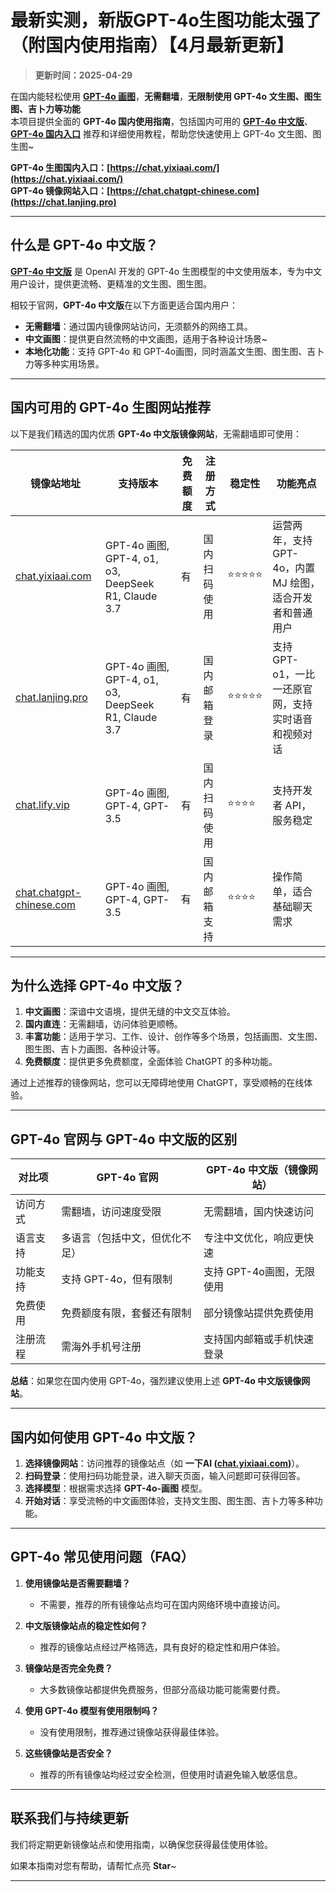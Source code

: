 # 最新实测，新版GPT-4o生图功能太强了（附国内使用指南）【4月最新更新】

> **更新时间：2025-04-29**             

在国内能轻松使用 [**GPT-4o 画图**](https://chat.yixiaai.com)，**无需翻墙**，**无限制使用 GPT-4o 文生图、图生图、吉卜力等功能**      
本项目提供全面的 **GPT-4o 国内使用指南**，包括国内可用的 [**GPT-4o 中文版**](https://chat.lanjing.pro)、[**GPT-4o 国内入口**](https://chat.lanjing.pro) 推荐和详细使用教程，帮助您快速使用上 GPT-4o 文生图、图生图~

**GPT-4o 生图国内入口：[https://chat.yixiaai.com/](https://chat.yixiaai.com/)**     
**GPT-4o 镜像网站入口：[https://chat.chatgpt-chinese.com](https://chat.lanjing.pro)**

---

## 什么是 GPT-4o 中文版？

[**GPT-4o 中文版**](https://chat.yixiaai.com) 是 OpenAI 开发的 GPT-4o 生图模型的中文使用版本，专为中文用户设计，提供更流畅、更精准的文生图、图生图。

相较于官网，**GPT-4o 中文版**在以下方面更适合国内用户：

- **无需翻墙**：通过国内镜像网站访问，无须额外的网络工具。
- **中文画图**：提供更自然流畅的中文画图，适用于各种设计场景~
- **本地化功能**：支持 GPT-4o 和 GPT-4o画图，同时涵盖文生图、图生图、吉卜力等多种实用场景。

---

## 国内可用的 GPT-4o 生图网站推荐

以下是我们精选的国内优质 **GPT-4o 中文版镜像网站**，无需翻墙即可使用：

| **镜像站地址**       | **支持版本**                  | **免费额度** | **注册方式**       | **稳定性** | **功能亮点**                              |
|----------------------|------------------------------|--------------|-------------------|------------|------------------------------------------|
| [chat.yixiaai.com](https://chat.yixiaai.com)   | GPT-4o 画图, GPT-4, o1, o3, DeepSeek R1, Claude 3.7 | 有           | 国内扫码使用      | ⭐⭐⭐⭐⭐    | 运营两年，支持 GPT-4o，内置 MJ 绘图，适合开发者和普通用户 |
| [chat.lanjing.pro](https://chat.lanjing.pro)         | GPT-4o 画图, GPT-4, o1, o3, DeepSeek R1, Claude 3.7 | 有           | 国内邮箱登录      | ⭐⭐⭐⭐⭐    | 支持 GPT-o1，一比一还原官网，支持实时语音和视频对话 |
| [chat.lify.vip](https://www.yixiaai.com) | GPT-4o 画图, GPT-4, GPT-3.5      | 有           | 国内扫码使用      | ⭐⭐⭐⭐     | 支持开发者 API，服务稳定                |
| [chat.chatgpt-chinese.com](https://chat.chatgpt-chinese.com)   | GPT-4o 画图, GPT-4, GPT-3.5      | 有           | 国内邮箱支持      | ⭐⭐⭐⭐      | 操作简单，适合基础聊天需求              |

---

## 为什么选择 GPT-4o 中文版？

1. **中文画图**：深谙中文语境，提供无缝的中文交互体验。
2. **国内直连**：无需翻墙，访问体验更顺畅。
3. **丰富功能**：适用于学习、工作、设计、创作等多个场景，包括画图、文生图、图生图、吉卜力画图、各种设计等。
4. **免费额度**：提供更多免费额度，全面体验 ChatGPT 的多种功能。

通过上述推荐的镜像网站，您可以无障碍地使用 ChatGPT，享受顺畅的在线体验。

---

## GPT-4o 官网与 GPT-4o 中文版的区别

| 对比项              | GPT-4o 官网                 | GPT-4o 中文版（镜像网站）           |
|---------------------|-----------------------------|------------------------------------|
| 访问方式            | 需翻墙，访问速度受限         | 无需翻墙，国内快速访问              |
| 语言支持            | 多语言（包括中文，但优化不足）| 专注中文优化，响应更快速            |
| 功能支持            | 支持 GPT-4o，但有限制          | 支持 GPT-4o画图，无限使用 |
| 免费使用            | 免费额度有限，套餐还有限制     | 部分镜像站提供免费使用              |
| 注册流程            | 需海外手机号注册             | 支持国内邮箱或手机快速登录          |

**总结**：如果您在国内使用 GPT-4o，强烈建议使用上述 **GPT-4o 中文版镜像网站**。

---

## 国内如何使用 GPT-4o 中文版？

1. **选择镜像网站**：访问推荐的镜像站点（如 **一下AI ([chat.yixiaai.com](https://chat.yixiaai.com))**）。
2. **扫码登录**：使用扫码功能登录，进入聊天页面，输入问题即可获得回答。
3. **选择模型**：根据需求选择 **GPT-4o-画图** 模型。
4. **开始对话**：享受流畅的中文画图体验，支持文生图、图生图、吉卜力等多种功能。

---

## GPT-4o 常见使用问题（FAQ）

1. **使用镜像站是否需要翻墙？**
   - 不需要，推荐的所有镜像站点均可在国内网络环境中直接访问。

2. **中文版镜像站点的稳定性如何？**
   - 推荐的镜像站点经过严格筛选，具有良好的稳定性和用户体验。

3. **镜像站是否完全免费？**
   - 大多数镜像站都提供免费服务，但部分高级功能可能需要付费。

4. **使用 GPT-4o 模型有使用限制吗？**
   - 没有使用限制，推荐通过镜像站获得最佳体验。

5. **这些镜像站是否安全？**
   - 推荐的所有镜像站均经过安全检测，但使用时请避免输入敏感信息。

---

## 联系我们与持续更新

我们将定期更新镜像站点和使用指南，以确保您获得最佳使用体验。

如果本指南对您有帮助，请帮忙点亮 **Star**~

---
